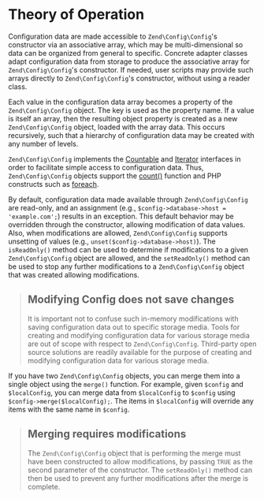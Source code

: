 # Theory of Operation

Configuration data are made accessible to `Zend\Config\Config`'s constructor via
an associative array, which may be multi-dimensional so data can be organized
from general to specific. Concrete adapter classes adapt configuration data from
storage to produce the associative array for `Zend\Config\Config`'s constructor.
If needed, user scripts may provide such arrays directly to
`Zend\Config\Config`'s constructor, without using a reader class.

Each value in the configuration data array becomes a property of the
`Zend\Config\Config` object.  The key is used as the property name. If a value
is itself an array, then the resulting object property is created as a new
`Zend\Config\Config` object, loaded with the array data. This occurs
recursively, such that a hierarchy of configuration data may be created with any
number of levels.

`Zend\Config\Config` implements the [Countable](http://php.net/manual/en/class.countable.php)
and [Iterator](http://php.net/manual/en/class.iterator.php) interfaces in order
to facilitate simple access to configuration data. Thus, `Zend\Config\Config`
objects support the [count()](http://php.net/count) function and PHP constructs
such as [foreach](http://php.net/foreach).

By default, configuration data made available through `Zend\Config\Config` are
read-only, and an assignment (e.g., `$config->database->host = 'example.com';`)
results in an exception. This default behavior may be overridden through the
constructor, allowing modification of data values.  Also, when modifications are
allowed, `Zend\Config\Config` supports unsetting of values (e.g.,
`unset($config->database->host)`). The `isReadOnly()` method can be used to
determine if modifications to a given `Zend\Config\Config` object are allowed,
and the `setReadOnly()` method can be used to stop any further modifications to
a `Zend\Config\Config` object that was created allowing modifications.

> ## Modifying Config does not save changes
>
> It is important not to confuse such in-memory modifications with saving
> configuration data out to specific storage media. Tools for creating and
> modifying configuration data for various storage media are out of scope with
> respect to `Zend\Config\Config`. Third-party open source solutions are readily
> available for the purpose of creating and modifying configuration data for
> various storage media.

If you have two `Zend\Config\Config` objects, you can merge them into a single
object using the `merge()` function. For example, given `$config` and
`$localConfig`, you can merge data from `$localConfig` to `$config` using
`$config->merge($localConfig);`. The items in `$localConfig` will override any
items with the same name in `$config`.

> ## Merging requires modifications
>
> The `Zend\Config\Config` object that is performing the merge must have been
> constructed to allow modifications, by passing `TRUE` as the second parameter
> of the constructor. The `setReadOnly()` method can then be used to prevent any
> further modifications after the merge is complete.
